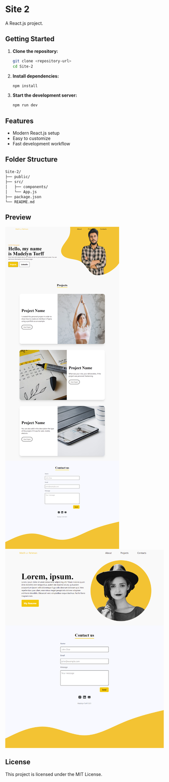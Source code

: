 # Site 2

A React.js project.

## Getting Started

1. **Clone the repository:**
    ```bash
    git clone <repository-url>
    cd Site-2
    ```

2. **Install dependencies:**
    ```bash
    npm install
    ```

3. **Start the development server:**
    ```bash
    npm run dev 
    ```

## Features

- Modern React.js setup
- Easy to customize
- Fast development workflow

## Folder Structure

```
Site-2/
├── public/
├── src/
│   ├── components/
│   └── App.js
├── package.json
└── README.md
```

## Preview

![Site 2 Preview](/public/screencapture-localhost-5173-2025-05-21-18_50_28.png)
![Site 2 Preview](/public/screencapture-localhost-5173-about-2025-05-21-18_52_06.png)

## License

This project is licensed under the MIT License.